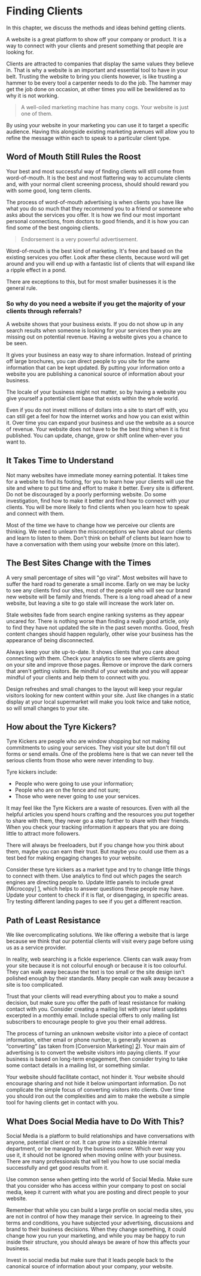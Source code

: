 # Finding Clients

In this chapter, we discuss the methods and ideas behind getting clients.

A website is a great platform to show off your company or product. It is a way to connect with your clients and present something that people are looking for.

Clients are attracted to companies that display the same values they believe in. That is why a website is an important and essential tool to have in your belt. Trusting the website to bring you clients however, is like trusting a hammer to be every tool a carpenter needs to do the job. The hammer may get the job done on occasion, at other times you will be bewildered as to why it is not working.

> A well-oiled marketing machine has many cogs. Your website is just one of them.

By using your website in your marketing you can use it to target a specific audience. Having this alongside existing marketing avenues will allow you to refine the message within each to speak to a particular client type.

## Word of Mouth Still Rules the Roost

Your best and most successful way of finding clients will still come from word-of-mouth. It is the best and most flattering way to accumulate clients and, with your normal client screening process, should should reward you with some good, long term clients.

The process of word-of-mouth advertising is when clients you have like what you do so much that they recommend you to a friend or someone who asks about the services you offer. It is how we find our most important personal connections, from doctors to good friends, and it is how you can find some of the best ongoing clients.

> Endorsement is a very powerful advertisement.

Word-of-mouth is the best kind of marketing. It's free and based on the existing services you offer. Look after these clients, because word will get around and you will end up with a fantastic list of clients that will expand like a ripple effect in a pond.

There are exceptions to this, but for most smaller businesses it is the general rule.

### So why do you need a website if you get the majority of your clients through referrals?

A website shows that your business exists. If you do not show up in any search results when someone is looking for your services then you are missing out on potential revenue. Having a website gives you a chance to be seen.

It gives your business an easy way to share information. Instead of printing off large brochures, you can direct people to you site for the same information that can be kept updated. By putting your information onto a website you are publishing a canonical source of information about your business.

The locale of your business might not matter, so by having a website you give yourself a potential client base that exists within the whole world.

Even if you do not invest millions of dollars into a site to start off with, you can still get a feel for how the internet works and how you can exist within it. Over time you can expand your business and use the website as a source of revenue. Your website does not have to be the best thing when it is first published. You can update, change, grow or shift online when-ever you want to.

## It Takes Time to Understand

Not many websites have immediate money earning potential. It takes time for a website to find its footing, for you to learn how your clients will use the site and where to put time and effort to make it better. Every site is different. Do not be discouraged by a poorly performing website. Do some investigation, find how to make it better and find how to connect with your clients. You will be more likely to find clients when you learn how to speak and connect with them.

Most of the time we have to change how we perceive our clients are thinking. We need to unlearn the misconceptions we have about our clients and learn to listen to them. Don't think on behalf of clients but learn how to have a conversation with them using your website (more on this later).

## The Best Sites Change with the Times

A very small percentage of sites will "go viral". Most websites will have to suffer the hard road to generate a small income. Early on we may be lucky to see any clients find our sites, most of the people who will see our brand new website will be family and friends. There is a long road ahead of a new website, but leaving a site to go stale will increase the work later on.

Stale websites fade from search engine ranking systems as they appear uncared for. There is nothing worse than finding a really good article, only to find they have not updated the site in the past seven months. Good, fresh content changes should happen regularly, other wise your business has the appearance of being disconnected.

Always keep your site up-to-date. It shows clients that you care about connecting with them. Check your analytics to see where clients are going on your site and improve those pages. Remove or improve the dark corners that aren't getting visitors. Be mindful of your website and you will appear mindful of your clients and help them to connect with you.

Design refreshes and small changes to the layout will keep your regular visitors looking for new content within your site. Just like changes in a static display at your local supermarket will make you look twice and take notice, so will small changes to your site.

## How about the Tyre Kickers?

Tyre Kickers are people who are window shopping but not making commitments to using your services. They visit your site but don't fill out forms or send emails. One of the problems here is that we can never tell the serious clients from those who were never intending to buy.

Tyre kickers include:

* People who were going to use your information;
* People who are on the fence and not sure;
* Those who were never going to use your services.

It may feel like the Tyre Kickers are a waste of resources. Even with all the helpful articles you spend hours crafting and the resources you put together to share with them, they never go a step further to share with their friends. When you check your tracking information it appears that you are doing little to attract more followers.

There will always be freeloaders, but if you change how you think about them, maybe you can earn their trust. But maybe you could use them as a test bed for making engaging changes to your website.

Consider these tyre kickers as a market type and try to change little things to connect with them. Use analytics to find out which pages the search engines are directing people to. Update little panels to include great [Microcopy] [1], which helps to answer questions these people may have. Update your content to check if it is flat, or disengaging, in specific areas. Try testing different landing pages to see if you get a different reaction.

## Path of Least Resistance

We like overcomplicating solutions. We like offering a website that is large because we think that our potential clients will visit every page before using us as a service provider.

In reality, web searching is a fickle experience. Clients can walk away from your site because it is not colourful enough or because it is too colourful. They can walk away because the text is too small or the site design isn't polished enough by their standards. Many people can walk away because a site is too complicated.

Trust that your clients will read everything about you to make a sound decision, but make sure you offer the path of least resistance for making contact with you. Consider creating a mailing list with your latest updates excerpted in a monthly email. Include special offers to only mailing list subscribers to encourage people to give you their email address.

The process of turning an unknown website visitor into a piece of contact information, either email or phone number, is generally known as “converting” (as taken from [Conversion Marketing] [2]). Your main aim of advertising is to convert the website visitors into paying clients. If your business is based on long-term engagement, then consider trying to take some contact details in a mailing list, or something similar.

Your website should facilitate contact, not hinder it. Your website should encourage sharing and not hide it below unimportant information. Do not complicate the simple focus of converting visitors into clients. Over time you should iron out the complexities and aim to make the website a simple tool for having clients get in contact with you.

## What Does Social Media have to Do With This?

Social Media is a platform to build relationships and have conversations with anyone, potential client or not. It can grow into a sizeable internal department, or be managed by the business owner. Which ever way you use it, it should not be ignored when moving online with your business. There are many professionals that will tell you how to use social media successfully and get good results from it.

Use common sense when getting into the world of Social Media. Make sure that you consider who has access within your company to post on social media, keep it current with what you are posting and direct people to your website.

Remember that while you can build a large profile on social media sites, you are not in control of how they manage their service. In agreeing to their terms and conditions, you have subjected your advertising, discussions and brand to their business decisions. When they change something, it could change how you run your marketing, and while you may be happy to run inside their structure, you should always be aware of how this affects your business.

Invest in social media but make sure that it leads people back to the canonical source of information about your company, your website.


[1]: http://bokardo.com/archives/writing-microcopy/ "Microcopy"
[2]: http://en.wikipedia.org/wiki/Conversion_marketing "Conversion marketing"
